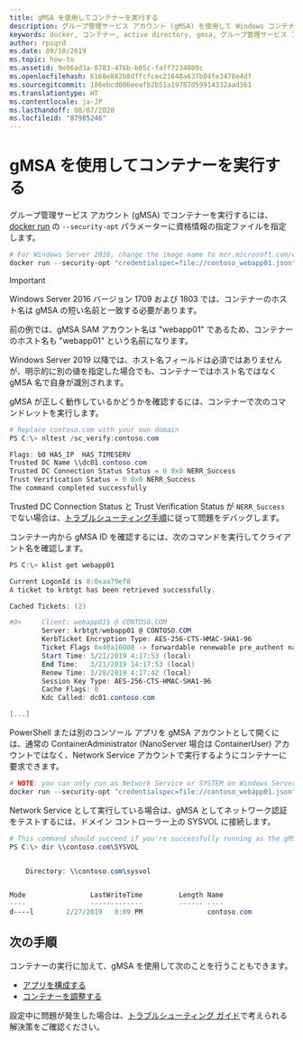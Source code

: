 ```yaml
---
title: gMSA を使用してコンテナーを実行する
description: グループ管理サービス アカウント (gMSA) を使用して Windows コンテナーを実行する方法。
keywords: docker, コンテナー, active directory, gmsa, グループ管理サービス アカウント, グループ管理サービス アカウント
author: rpsqrd
ms.date: 09/10/2019
ms.topic: how-to
ms.assetid: 9e06ad3a-0783-476b-b85c-faff7234809c
ms.openlocfilehash: 6168e882b8dffcfcec21648a637b04fe3478e4df
ms.sourcegitcommit: 186ebcd006eeafb2b51a19787d59914332aad361
ms.translationtype: HT
ms.contentlocale: ja-JP
ms.lasthandoff: 08/07/2020
ms.locfileid: "87985246"
---
```

# <a name="run-a-container-with-a-gmsa"></a>gMSA を使用してコンテナーを実行する

グループ管理サービス アカウント (gMSA) でコンテナーを実行するには、[docker run](https://docs.docker.com/engine/reference/run) の `--security-opt` パラメーターに資格情報の指定ファイルを指定します。

```powershell
# For Windows Server 2016, change the image name to mcr.microsoft.com/windows/servercore:ltsc2016
docker run --security-opt "credentialspec=file://contoso_webapp01.json" --hostname webapp01 -it mcr.microsoft.com/windows/servercore:ltsc2019 powershell
```

>[!IMPORTANT]
>Windows Server 2016 バージョン 1709 および 1803 では、コンテナーのホスト名は gMSA の短い名前と一致する必要があります。

前の例では、gMSA SAM アカウント名は "webapp01" であるため、コンテナーのホスト名も "webapp01" という名前になります。

Windows Server 2019 以降では、ホスト名フィールドは必須ではありませんが、明示的に別の値を指定した場合でも、コンテナーではホスト名ではなく gMSA 名で自身が識別されます。

gMSA が正しく動作しているかどうかを確認するには、コンテナーで次のコマンドレットを実行します。

```powershell
# Replace contoso.com with your own domain
PS C:\> nltest /sc_verify:contoso.com

Flags: b0 HAS_IP  HAS_TIMESERV
Trusted DC Name \\dc01.contoso.com
Trusted DC Connection Status Status = 0 0x0 NERR_Success
Trust Verification Status = 0 0x0 NERR_Success
The command completed successfully
```

Trusted DC Connection Status と Trust Verification Status が `NERR_Success` でない場合は、[トラブルシューティング手順](gmsa-troubleshooting.md#check-the-container)に従って問題をデバッグします。

コンテナー内から gMSA ID を確認するには、次のコマンドを実行してクライアント名を確認します。

```powershell
PS C:\> klist get webapp01

Current LogonId is 0:0xaa79ef8
A ticket to krbtgt has been retrieved successfully.

Cached Tickets: (2)

#0>     Client: webapp01$ @ CONTOSO.COM
        Server: krbtgt/webapp01 @ CONTOSO.COM
        KerbTicket Encryption Type: AES-256-CTS-HMAC-SHA1-96
        Ticket Flags 0x40a10000 -> forwardable renewable pre_authent name_canonicalize
        Start Time: 3/21/2019 4:17:53 (local)
        End Time:   3/21/2019 14:17:53 (local)
        Renew Time: 3/28/2019 4:17:42 (local)
        Session Key Type: AES-256-CTS-HMAC-SHA1-96
        Cache Flags: 0
        Kdc Called: dc01.contoso.com

[...]
```

PowerShell または別のコンソール アプリを gMSA アカウントとして開くには、通常の ContainerAdministrator (NanoServer 場合は ContainerUser) アカウントではなく、Network Service アカウントで実行するようにコンテナーに要求できます。

```powershell
# NOTE: you can only run as Network Service or SYSTEM on Windows Server 1709 and later
docker run --security-opt "credentialspec=file://contoso_webapp01.json" --hostname webapp01 --user "NT AUTHORITY\NETWORK SERVICE" -it mcr.microsoft.com/windows/servercore:ltsc2019 powershell
```

Network Service として実行している場合は、gMSA としてネットワーク認証をテストするには、ドメイン コントローラー上の SYSVOL に接続します。

```powershell
# This command should succeed if you're successfully running as the gMSA
PS C:\> dir \\contoso.com\SYSVOL


    Directory: \\contoso.com\sysvol


Mode                LastWriteTime         Length Name
----                -------------         ------ ----
d----l        2/27/2019   8:09 PM                contoso.com
```

## <a name="next-steps"></a>次の手順

コンテナーの実行に加えて、gMSA を使用して次のことを行うこともできます。

- [アプリを構成する](gmsa-configure-app.md)
- [コンテナーを調整する](gmsa-orchestrate-containers.md)

設定中に問題が発生した場合は、[トラブルシューティング ガイド](gmsa-troubleshooting.md)で考えられる解決策をご確認ください。

